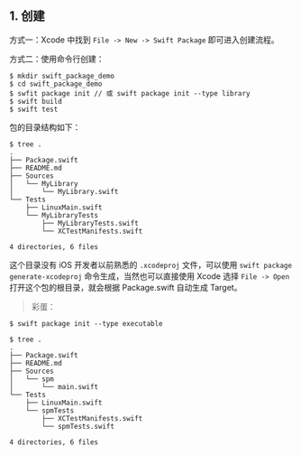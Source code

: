 ## 1. 创建

方式一：Xcode 中找到 `File -> New -> Swift Package` 即可进入创建流程。

方式二：使用命令行创建：

```
$ mkdir swift_package_demo
$ cd swift_package_demo
$ swfit package init // 或 swift package init --type library
$ swift build
$ swift test
```

包的目录结构如下：

```
$ tree .
.
├── Package.swift
├── README.md
├── Sources
│   └── MyLibrary
│       └── MyLibrary.swift
└── Tests
    ├── LinuxMain.swift
    └── MyLibraryTests
        ├── MyLibraryTests.swift
        └── XCTestManifests.swift

4 directories, 6 files
```

这个目录没有 iOS 开发者以前熟悉的 `.xcodeproj` 文件，可以使用 `swift package generate-xcodeproj` 命令生成，当然也可以直接使用 Xcode 选择 `File -> Open` 打开这个包的根目录，就会根据 Package.swift 自动生成 Target。

> 彩蛋：

```
$ swift package init --type executable

$ tree .
.
├── Package.swift
├── README.md
├── Sources
│   └── spm
│       └── main.swift
└── Tests
    ├── LinuxMain.swift
    └── spmTests
        ├── XCTestManifests.swift
        └── spmTests.swift

4 directories, 6 files
```
